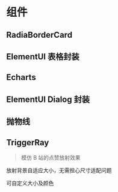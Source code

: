 # 组件

## RadiaBorderCard

<DemoBlock  src="components/RadiaBorderCard/demo.vue" demo="components/RadiaBorderCard/demo.vue"/>

## ElementUI 表格封装

<DemoBlock  src="components/Table/demo.vue" demo="components/Table/demo.vue"/>

## Echarts

<DemoBlock  src="components/Echarts/demo.vue" demo="components/Echarts/demo.vue"/>

## ElementUI Dialog 封装

<DemoBlock  src="components/Dialog/demo.vue" demo="components/Dialog/demo.vue"/>

## 抛物线

<DemoBlock  src="components/Parabolic/Parabolic.vue" demo="components/Parabolic/Parabolic.vue"/>

## TriggerRay

> 模仿 B 站的点赞放射效果

放射背景自适应大小，无需担心尺寸适配问题

<DemoBlock  src="components/TriggerRay/demo1.vue" demo="components/TriggerRay/demo1.vue"/>

可自定义大小及颜色

<DemoBlock  src="components/TriggerRay/demo2.vue" demo="components/TriggerRay/demo2.vue"/>

